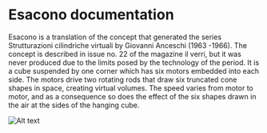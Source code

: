 # Esacono documentation
Esacono is a translation of the concept that generated the series Strutturazioni cilindriche virtuali by Giovanni Anceschi (1963 -1966). The concept is described in issue no. 22 of the magazine il verri, but it was never produced due to the limits posed by the technology of the period. It is a cube suspended by one corner which has six motors embedded into each side. The motors drive two rotating rods that draw six truncated cone shapes in space, creating virtual volumes. The speed varies from motor to motor, and as a consequence so does the effect of the six shapes drawn in the air at the sides of the hanging cube.

![Alt text](http://www.reprogrammed-art.cc/upload/module_01/51/55059de568fd9.jpg "Optional title")
